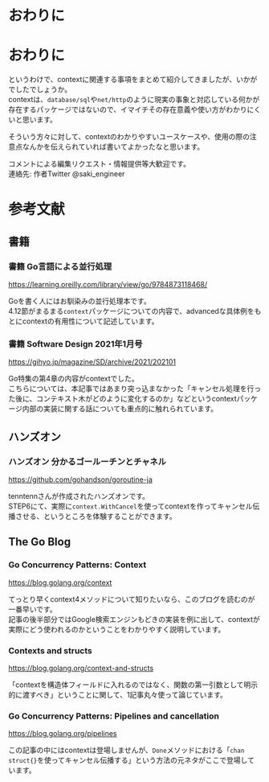 # おわりに

# おわりに

というわけで、contextに関連する事項をまとめて紹介してきましたが、いかがでしたでしょうか。\
contextは、`database/sql`や`net/http`のように現実の事象と対応している何かが存在するパッケージではないので、イマイチその存在意義や使い方がわかりにくいと思います。

そういう方々に対して、contextのわかりやすいユースケースや、使用の際の注意点なんかを伝えられていれば書いてよかったなと思います。

コメントによる編集リクエスト・情報提供等大歓迎です。\
連絡先: 作者Twitter \@saki_engineer

# 参考文献

## 書籍

### 書籍 Go言語による並行処理






<https://learning.oreilly.com/library/view/go/9784873118468/>

Goを書く人にはお馴染みの並行処理本です。\
4.12節がまるまる`context`パッケージについての内容で、advancedな具体例をもとにcontextの有用性について記述しています。

### 書籍 Software Design 2021年1月号






<https://gihyo.jp/magazine/SD/archive/2021/202101>

Go特集の第4章の内容がcontextでした。\
こちらについては、本記事ではあまり突っ込まなかった「キャンセル処理を行った後に、コンテキスト木がどのように変化するのか」などというcontextパッケージ内部の実装に関する話についても重点的に触れられています。

## ハンズオン

### ハンズオン 分かるゴールーチンとチャネル






<https://github.com/gohandson/goroutine-ja>

tenntennさんが作成されたハンズオンです。\
STEP6にて、実際に`context.WithCancel`を使ってcontextを作ってキャンセル伝播させる、というところを体験することができます。

## The Go Blog

### Go Concurrency Patterns: Context






<https://blog.golang.org/context>

てっとり早くcontext4メソッドについて知りたいなら、このブログを読むのが一番早いです。\
記事の後半部分ではGoogle検索エンジンもどきの実装を例に出して、contextが実際にどう使われるのかということをわかりやすく説明しています。

### Contexts and structs






<https://blog.golang.org/context-and-structs>

「contextを構造体フィールドに入れるのではなく、関数の第一引数として明示的に渡すべき」ということに関して、1記事丸々使って論じています。

### Go Concurrency Patterns: Pipelines and cancellation






<https://blog.golang.org/pipelines>

この記事の中にはcontextは登場しませんが、`Done`メソッドにおける「`chan struct{}`を使ってキャンセル伝播する」という方法の元ネタがここで登場しています。




